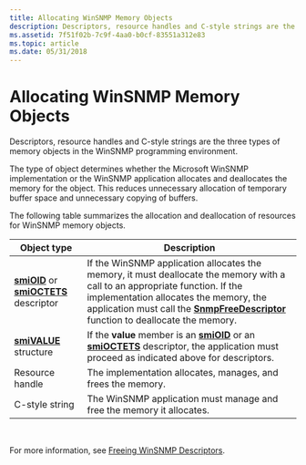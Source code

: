 ```yaml
---
title: Allocating WinSNMP Memory Objects
description: Descriptors, resource handles and C-style strings are the three types of memory objects in the WinSNMP programming environment.
ms.assetid: 7f51f02b-7c9f-4aa0-b0cf-83551a312e83
ms.topic: article
ms.date: 05/31/2018
---
```


# Allocating WinSNMP Memory Objects

Descriptors, resource handles and C-style strings are the three types of memory objects in the WinSNMP programming environment.

The type of object determines whether the Microsoft WinSNMP implementation or the WinSNMP application allocates and deallocates the memory for the object. This reduces unnecessary allocation of temporary buffer space and unnecessary copying of buffers.

The following table summarizes the allocation and deallocation of resources for WinSNMP memory objects.



| Object type                                                                   | Description                                                                                                                                                                                                                                                                          |
|-------------------------------------------------------------------------------|--------------------------------------------------------------------------------------------------------------------------------------------------------------------------------------------------------------------------------------------------------------------------------------|
| [**smiOID**](/windows/desktop/api/Winsnmp/ns-winsnmp-smioid) or [**smiOCTETS**](/windows/desktop/api/Winsnmp/ns-winsnmp-smioctets) descriptor | If the WinSNMP application allocates the memory, it must deallocate the memory with a call to an appropriate function. If the implementation allocates the memory, the application must call the [**SnmpFreeDescriptor**](/windows/desktop/api/Winsnmp/nf-winsnmp-snmpfreedescriptor) function to deallocate the memory. |
| [**smiVALUE**](/windows/desktop/api/Winsnmp/ns-winsnmp-smivalue) structure                                    | If the **value** member is an [**smiOID**](/windows/desktop/api/Winsnmp/ns-winsnmp-smioid) or an [**smiOCTETS**](/windows/desktop/api/Winsnmp/ns-winsnmp-smioctets) descriptor, the application must proceed as indicated above for descriptors.                                                                                                     |
| Resource handle                                                               | The implementation allocates, manages, and frees the memory.                                                                                                                                                                                                                         |
| C-style string                                                                | The WinSNMP application must manage and free the memory it allocates.                                                                                                                                                                                                                |



 

For more information, see [Freeing WinSNMP Descriptors](freeing-winsnmp-descriptors.md).

 

 




